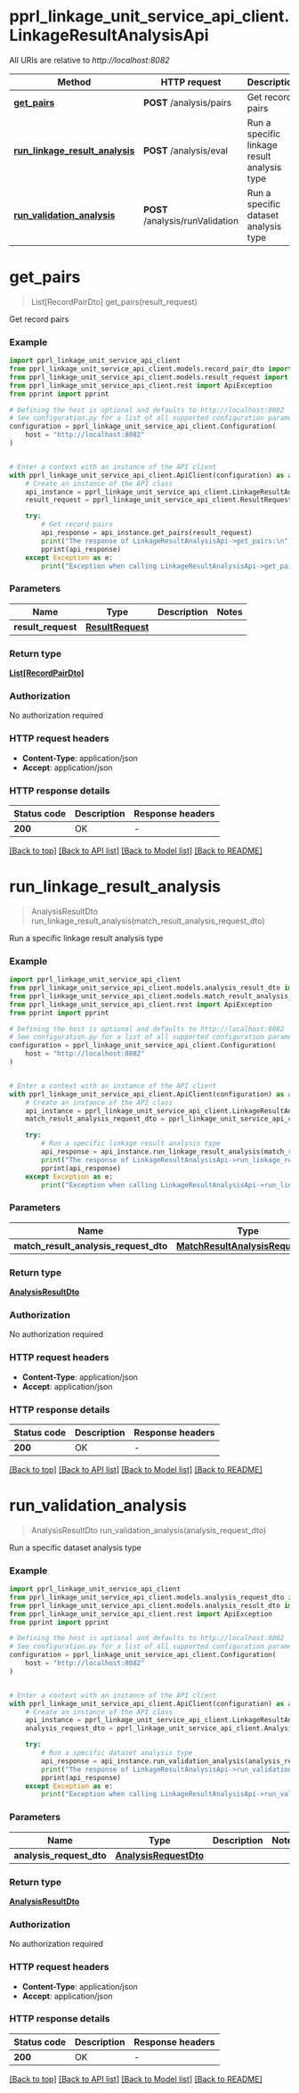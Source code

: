 # pprl_linkage_unit_service_api_client.LinkageResultAnalysisApi

All URIs are relative to *http://localhost:8082*

Method | HTTP request | Description
------------- | ------------- | -------------
[**get_pairs**](LinkageResultAnalysisApi.md#get_pairs) | **POST** /analysis/pairs | Get record pairs
[**run_linkage_result_analysis**](LinkageResultAnalysisApi.md#run_linkage_result_analysis) | **POST** /analysis/eval | Run a specific linkage result analysis type
[**run_validation_analysis**](LinkageResultAnalysisApi.md#run_validation_analysis) | **POST** /analysis/runValidation | Run a specific dataset analysis type


# **get_pairs**
> List[RecordPairDto] get_pairs(result_request)

Get record pairs

### Example


```python
import pprl_linkage_unit_service_api_client
from pprl_linkage_unit_service_api_client.models.record_pair_dto import RecordPairDto
from pprl_linkage_unit_service_api_client.models.result_request import ResultRequest
from pprl_linkage_unit_service_api_client.rest import ApiException
from pprint import pprint

# Defining the host is optional and defaults to http://localhost:8082
# See configuration.py for a list of all supported configuration parameters.
configuration = pprl_linkage_unit_service_api_client.Configuration(
    host = "http://localhost:8082"
)


# Enter a context with an instance of the API client
with pprl_linkage_unit_service_api_client.ApiClient(configuration) as api_client:
    # Create an instance of the API class
    api_instance = pprl_linkage_unit_service_api_client.LinkageResultAnalysisApi(api_client)
    result_request = pprl_linkage_unit_service_api_client.ResultRequest() # ResultRequest | 

    try:
        # Get record pairs
        api_response = api_instance.get_pairs(result_request)
        print("The response of LinkageResultAnalysisApi->get_pairs:\n")
        pprint(api_response)
    except Exception as e:
        print("Exception when calling LinkageResultAnalysisApi->get_pairs: %s\n" % e)
```



### Parameters


Name | Type | Description  | Notes
------------- | ------------- | ------------- | -------------
 **result_request** | [**ResultRequest**](ResultRequest.md)|  | 

### Return type

[**List[RecordPairDto]**](RecordPairDto.md)

### Authorization

No authorization required

### HTTP request headers

 - **Content-Type**: application/json
 - **Accept**: application/json

### HTTP response details

| Status code | Description | Response headers |
|-------------|-------------|------------------|
**200** | OK |  -  |

[[Back to top]](#) [[Back to API list]](../README.md#documentation-for-api-endpoints) [[Back to Model list]](../README.md#documentation-for-models) [[Back to README]](../README.md)

# **run_linkage_result_analysis**
> AnalysisResultDto run_linkage_result_analysis(match_result_analysis_request_dto)

Run a specific linkage result analysis type

### Example


```python
import pprl_linkage_unit_service_api_client
from pprl_linkage_unit_service_api_client.models.analysis_result_dto import AnalysisResultDto
from pprl_linkage_unit_service_api_client.models.match_result_analysis_request_dto import MatchResultAnalysisRequestDto
from pprl_linkage_unit_service_api_client.rest import ApiException
from pprint import pprint

# Defining the host is optional and defaults to http://localhost:8082
# See configuration.py for a list of all supported configuration parameters.
configuration = pprl_linkage_unit_service_api_client.Configuration(
    host = "http://localhost:8082"
)


# Enter a context with an instance of the API client
with pprl_linkage_unit_service_api_client.ApiClient(configuration) as api_client:
    # Create an instance of the API class
    api_instance = pprl_linkage_unit_service_api_client.LinkageResultAnalysisApi(api_client)
    match_result_analysis_request_dto = pprl_linkage_unit_service_api_client.MatchResultAnalysisRequestDto() # MatchResultAnalysisRequestDto | 

    try:
        # Run a specific linkage result analysis type
        api_response = api_instance.run_linkage_result_analysis(match_result_analysis_request_dto)
        print("The response of LinkageResultAnalysisApi->run_linkage_result_analysis:\n")
        pprint(api_response)
    except Exception as e:
        print("Exception when calling LinkageResultAnalysisApi->run_linkage_result_analysis: %s\n" % e)
```



### Parameters


Name | Type | Description  | Notes
------------- | ------------- | ------------- | -------------
 **match_result_analysis_request_dto** | [**MatchResultAnalysisRequestDto**](MatchResultAnalysisRequestDto.md)|  | 

### Return type

[**AnalysisResultDto**](AnalysisResultDto.md)

### Authorization

No authorization required

### HTTP request headers

 - **Content-Type**: application/json
 - **Accept**: application/json

### HTTP response details

| Status code | Description | Response headers |
|-------------|-------------|------------------|
**200** | OK |  -  |

[[Back to top]](#) [[Back to API list]](../README.md#documentation-for-api-endpoints) [[Back to Model list]](../README.md#documentation-for-models) [[Back to README]](../README.md)

# **run_validation_analysis**
> AnalysisResultDto run_validation_analysis(analysis_request_dto)

Run a specific dataset analysis type

### Example


```python
import pprl_linkage_unit_service_api_client
from pprl_linkage_unit_service_api_client.models.analysis_request_dto import AnalysisRequestDto
from pprl_linkage_unit_service_api_client.models.analysis_result_dto import AnalysisResultDto
from pprl_linkage_unit_service_api_client.rest import ApiException
from pprint import pprint

# Defining the host is optional and defaults to http://localhost:8082
# See configuration.py for a list of all supported configuration parameters.
configuration = pprl_linkage_unit_service_api_client.Configuration(
    host = "http://localhost:8082"
)


# Enter a context with an instance of the API client
with pprl_linkage_unit_service_api_client.ApiClient(configuration) as api_client:
    # Create an instance of the API class
    api_instance = pprl_linkage_unit_service_api_client.LinkageResultAnalysisApi(api_client)
    analysis_request_dto = pprl_linkage_unit_service_api_client.AnalysisRequestDto() # AnalysisRequestDto | 

    try:
        # Run a specific dataset analysis type
        api_response = api_instance.run_validation_analysis(analysis_request_dto)
        print("The response of LinkageResultAnalysisApi->run_validation_analysis:\n")
        pprint(api_response)
    except Exception as e:
        print("Exception when calling LinkageResultAnalysisApi->run_validation_analysis: %s\n" % e)
```



### Parameters


Name | Type | Description  | Notes
------------- | ------------- | ------------- | -------------
 **analysis_request_dto** | [**AnalysisRequestDto**](AnalysisRequestDto.md)|  | 

### Return type

[**AnalysisResultDto**](AnalysisResultDto.md)

### Authorization

No authorization required

### HTTP request headers

 - **Content-Type**: application/json
 - **Accept**: application/json

### HTTP response details

| Status code | Description | Response headers |
|-------------|-------------|------------------|
**200** | OK |  -  |

[[Back to top]](#) [[Back to API list]](../README.md#documentation-for-api-endpoints) [[Back to Model list]](../README.md#documentation-for-models) [[Back to README]](../README.md)

